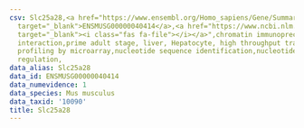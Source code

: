 ```yaml
---
csv: Slc25a28,<a href="https://www.ensembl.org/Homo_sapiens/Gene/Summary?db=core;g=ENSMUSG00000040414"
  target="_blank">ENSMUSG00000040414</a>,<a href="https://www.ncbi.nlm.nih.gov/pubmed/23834426"
  target="_blank"><i class="fas fa-file"></i></a>",chromatin immunoprecipitation assay,direct
  interaction,prime adult stage, liver, Hepatocyte, high throughput transcription
  profiling by microarray,nucleotide sequence identification,nucleotide sequence identification,transcriptional
  regulation,
data_alias: Slc25a28
data_id: ENSMUSG00000040414
data_numevidence: 1
data_species: Mus musculus
data_taxid: '10090'
title: Slc25a28
---
```

